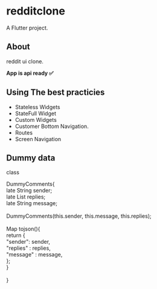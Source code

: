 
# redditclone
A Flutter project.

<div style="width: 100%; height: 400px; background-position: center; background-size: cover;  object-fit: cover; background: url('/mobile-dev-eval.png') " />


## About
 <p>reddit ui clone.</p>
 <b>App is api ready ✅</b>
 
 ## Using The best practicies
  - Stateless Widgets
  - StateFull Widget
  - Custom Widgets
  - Customer Bottom Navigation.
  - Routes
  - Screen Navigation

## Dummy data
<p class="color: aqua" >class</p> DummyComments{ <br/>
  late String sender;<br/>
  late List replies;<br/>
  late String message;<br/>
<br/>
  DummyComments(this.sender, this.message, this.replies);
<br/><br/>
  Map<String, dynamic> tojson(){<br/>
    return {<br/>
      "sender": sender,<br/>
      "replies" : replies,<br/>
      "message" : message,<br/>
    };<br/>
  }<br/>
  <br/>
}<br/>
